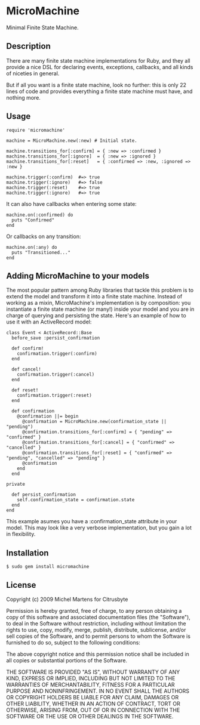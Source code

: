 MicroMachine
============

Minimal Finite State Machine.

Description
-----------

There are many finite state machine implementations for Ruby, and they
all provide a nice DSL for declaring events, exceptions, callbacks,
and all kinds of niceties in general.

But if all you want is a finite state machine, look no further: this is only
22 lines of code and provides everything a finite state machine must have, and
nothing more.

Usage
-----

    require 'micromachine'

    machine = MicroMachine.new(:new) # Initial state.

    machine.transitions_for[:confirm] = { :new => :confirmed }
    machine.transitions_for[:ignore]  = { :new => :ignored }
    machine.transitions_for[:reset]   = { :confirmed => :new, :ignored => :new }

    machine.trigger(:confirm)  #=> true
    machine.trigger(:ignore)   #=> false
    machine.trigger(:reset)    #=> true
    machine.trigger(:ignore)   #=> true

It can also have callbacks when entering some state:

    machine.on(:confirmed) do
      puts "Confirmed"
    end

Or callbacks on any transition:

    machine.on(:any) do
      puts "Transitioned..."
    end

Adding MicroMachine to your models
----------------------------------

The most popular pattern among Ruby libraries that tackle this problem
is to extend the model and transform it into a finite state machine.
Instead of working as a mixin, MicroMachine's implementation is by
composition: you instantiate a finite state machine (or many!) inside
your model and you are in charge of querying and persisting the state.
Here's an example of how to use it with an ActiveRecord model:

    class Event < ActiveRecord::Base
      before_save :persist_confirmation

      def confirm!
        confirmation.trigger(:confirm)
      end

      def cancel!
        confirmation.trigger(:cancel)
      end

      def reset!
        confirmation.trigger(:reset)
      end

      def confirmation
        @confirmation ||= begin
          @confirmation = MicroMachine.new(confirmation_state || "pending")
          @confirmation.transitions_for[:confirm] = { "pending" => "confirmed" }
          @confirmation.transitions_for[:cancel] = { "confirmed" => "cancelled" }
          @confirmation.transitions_for[:reset] = { "confirmed" => "pending", "cancelled" => "pending" }
          @confirmation
        end
      end

    private

      def persist_confirmation
        self.confirmation_state = confirmation.state
      end
    end

This example asumes you have a :confirmation_state attribute in your
model. This may look like a very verbose implementation, but you gain a
lot in flexibility.

Installation
------------

    $ sudo gem install micromachine

License
-------

Copyright (c) 2009 Michel Martens for Citrusbyte

Permission is hereby granted, free of charge, to any person
obtaining a copy of this software and associated documentation
files (the "Software"), to deal in the Software without
restriction, including without limitation the rights to use,
copy, modify, merge, publish, distribute, sublicense, and/or sell
copies of the Software, and to permit persons to whom the
Software is furnished to do so, subject to the following
conditions:

The above copyright notice and this permission notice shall be
included in all copies or substantial portions of the Software.

THE SOFTWARE IS PROVIDED "AS IS", WITHOUT WARRANTY OF ANY KIND,
EXPRESS OR IMPLIED, INCLUDING BUT NOT LIMITED TO THE WARRANTIES
OF MERCHANTABILITY, FITNESS FOR A PARTICULAR PURPOSE AND
NONINFRINGEMENT. IN NO EVENT SHALL THE AUTHORS OR COPYRIGHT
HOLDERS BE LIABLE FOR ANY CLAIM, DAMAGES OR OTHER LIABILITY,
WHETHER IN AN ACTION OF CONTRACT, TORT OR OTHERWISE, ARISING
FROM, OUT OF OR IN CONNECTION WITH THE SOFTWARE OR THE USE OR
OTHER DEALINGS IN THE SOFTWARE.
